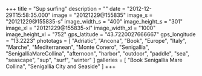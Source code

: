 +++
title = "Sup surfing"
description = ""
date = "2012-12-29T15:58:35.000"
image = "20121229@155835"
image_s = "20121229@155835-s"
image_width_s = "400"
image_height_s = "301"
image_xl = "20121229@155835-xl"
image_width_xl = "1000"
image_height_xl = "752"
gps_latitude = "43.7220027666667"
gps_longitude = "13.2223"
phototags = [ "Adriatic", "Ancona", "Book", "Europe", "Italy", "Marche", "Mediterranean", "Monte Conero", "Senigallia", "SenigalliaMareCollina", "afternoon", "harbor", "outdoor", "paddle", "sea", "seascape", "sup", "surf", "winter" ]
galleries = [ "Book Senigallia Mare Collina", "Senigallia City and Seaside" ]
+++
